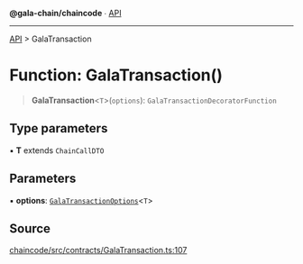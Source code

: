 **@gala-chain/chaincode** ∙ [API](../exports.md)

***

[API](../exports.md) > GalaTransaction

# Function: GalaTransaction()

> **GalaTransaction**\<`T`\>(`options`): `GalaTransactionDecoratorFunction`

## Type parameters

▪ **T** extends `ChainCallDTO`

## Parameters

▪ **options**: [`GalaTransactionOptions`](../interfaces/GalaTransactionOptions.md)\<`T`\>

## Source

[chaincode/src/contracts/GalaTransaction.ts:107](https://github.com/GalaChain/sdk/blob/bcbbb18/chaincode/src/contracts/GalaTransaction.ts#L107)
